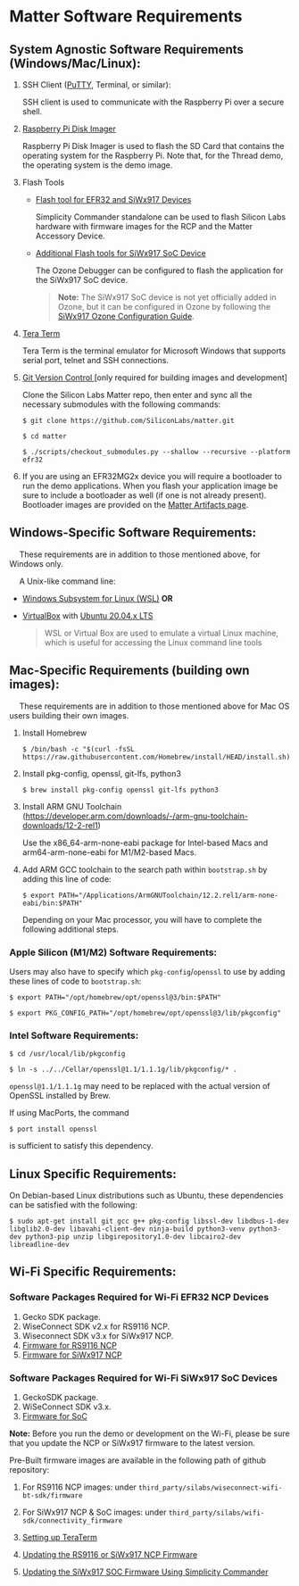 # Matter Software Requirements

## System Agnostic Software Requirements (Windows/Mac/Linux):

1. SSH Client ([PuTTY](https://www.putty.org/), Terminal, or similar):
    
    SSH client is used to communicate with the Raspberry Pi over a secure
    shell.

2. [Raspberry Pi Disk Imager](https://www.raspberrypi.com/software/)
    
    Raspberry Pi Disk Imager is used to flash the SD Card that contains the
    operating system for the Raspberry Pi. Note that, for the Thread demo, the
    operating system is the demo image.

3. Flash Tools

    - [Flash tool for EFR32 and SiWx917 Devices](../general/FLASH_SILABS_DEVICE.md)

        Simplicity Commander standalone can be used to flash Silicon Labs hardware with firmware images for the RCP and the Matter Accessory Device.

    - [Additional Flash tools for SiWx917 SoC Device](../general/FLASH_SILABS_SiWx917_SOC_DEVICE.md)

        The Ozone Debugger can be configured to flash the application for the SiWx917 SoC device.
	
        > **Note:** 
        > The SiWx917 SoC device is not yet officially added in Ozone, but it can be configured in Ozone by following the [SiWx917 Ozone Configuration Guide](../wifi/SiWx917_Enablement_For_Ozone.md).

4. [Tera Term](https://osdn.net/projects/ttssh2/releases/)

    Tera Term is the terminal emulator for Microsoft Windows that supports serial port, telnet and SSH connections.

5. [Git Version Control ](https://git-scm.com/downloads)[only required for
   building images and development]

    Clone the Silicon Labs Matter repo, then enter and sync all the necessary
    submodules with the following commands:

    ```shell
    $ git clone https://github.com/SiliconLabs/matter.git
    ```

    ```shell
    $ cd matter
    ```

    ```shell
    $ ./scripts/checkout_submodules.py --shallow --recursive --platform efr32
    ```

6. If you are using an EFR32MG2x device you will require a bootloader to run the
   demo applications. When you flash your application image be sure to include a
   bootloader as well (if one is not already present). Bootloader images are provided on the [Matter Artifacts page](../general/ARTIFACTS.md).

## Windows-Specific Software Requirements:

&emsp; These requirements are in addition to those mentioned above, for Windows
only.

&emsp; A Unix-like command line:

-   [Windows Subsystem for Linux (WSL)](https://docs.microsoft.com/en-us/windows/wsl/about)
    **OR**
-   [VirtualBox](https://www.virtualbox.org/) with
    [Ubuntu 20.04.x LTS](https://ubuntu.com/download/desktop)

    > WSL or Virtual Box are used to emulate a virtual Linux machine, which is
    > useful for accessing the Linux command line tools

## Mac-Specific Requirements (building own images):

&emsp; These requirements are in addition to those mentioned above for Mac OS
users building their own images.

1. Install Homebrew

    ```shell
    $ /bin/bash -c "$(curl -fsSL https://raw.githubusercontent.com/Homebrew/install/HEAD/install.sh)"
    ```

2. Install pkg-config, openssl, git-lfs, python3

    ```shell
    $ brew install pkg-config openssl git-lfs python3
    ```

3. Install ARM GNU Toolchain (https://developer.arm.com/downloads/-/arm-gnu-toolchain-downloads/12-2-rel1)

    Use the x86_64-arm-none-eabi package for Intel-based Macs and arm64-arm-none-eabi for M1/M2-based Macs.

4. Add ARM GCC toolchain to the search path within `bootstrap.sh` by adding this
   line of code:

    ```shell
    $ export PATH="/Applications/ArmGNUToolchain/12.2.rel1/arm-none-eabi/bin:$PATH"
    ```
    
    Depending on your Mac processor, you will have to complete the following additional steps.

### Apple Silicon (M1/M2) Software Requirements:

Users may also have to specify which `pkg-config`/`openssl` to use by adding
these lines of code to `bootstrap.sh`:

```shell
$ export PATH="/opt/homebrew/opt/openssl@3/bin:$PATH"
```

```shell
$ export PKG_CONFIG_PATH="/opt/homebrew/opt/openssl@3/lib/pkgconfig"
```

### Intel Software Requirements:

```shell
$ cd /usr/local/lib/pkgconfig
```

```shell
$ ln -s ../../Cellar/openssl@1.1/1.1.1g/lib/pkgconfig/* .
```

`openssl@1.1/1.1.1g` may need to be replaced with the actual version of OpenSSL
installed by Brew.

If using MacPorts, the command 

```shell
$ port install openssl
```

is sufficient to satisfy this
dependency.

## Linux Specific Requirements:

On Debian-based Linux distributions such as Ubuntu, these dependencies can be
satisfied with the following:

```shell
$ sudo apt-get install git gcc g++ pkg-config libssl-dev libdbus-1-dev libglib2.0-dev libavahi-client-dev ninja-build python3-venv python3-dev python3-pip unzip libgirepository1.0-dev libcairo2-dev libreadline-dev
```

## Wi-Fi Specific Requirements:

### Software Packages Required for Wi-Fi EFR32 NCP Devices

1. Gecko SDK package.
2. WiseConnect SDK v2.x for RS9116 NCP.
3. Wiseconnect SDK v3.x for SiWx917 NCP.
4. [Firmware for RS9116 NCP](../general/ARTIFACTS.md#rs9116-firmware)
5. [Firmware for SiWx917 NCP](../general/ARTIFACTS.md#siwx917-firmware-for-siwx917-ncp)

### Software Packages Required for Wi-Fi SiWx917 SoC Devices

1. GeckoSDK package.
2. WiSeConnect SDK v3.x.
3. [Firmware for SoC](../general/ARTIFACTS.md#siwx917-firmware-for-siwx917-soc)

**Note:**
Before you run the demo or development on the Wi-Fi, please be sure that you update the NCP or SiWx917 firmware to the latest version.

Pre-Built firmware images are available in the following path of github repository:
   1. For RS9116 NCP images: under `third_party/silabs/wiseconnect-wifi-bt-sdk/firmware`
   2. For SiWx917 NCP & SoC images: under `third_party/silabs/wifi-sdk/connectivity_firmware`

1. [Setting up TeraTerm](https://docs.silabs.com/SiWx917/wiseconnect/2.0/tera-term-setup)
2. [Updating the RS9116 or SiWx917 NCP Firmware](../wifi/RUN_DEMO.md#steps-to-update-the-firmware-on-ncp-boards-using-tera-term)
3. [Updating the SiWx917 SOC Firmware Using Simplicity Commander](../wifi/RUN_DEMO_SiWx917_SoC.md#steps-to-update-the-firmware-on-siwx917-soc-radio-board-using-simplicity-commander)
